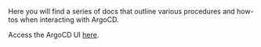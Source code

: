 Here you will find a series of docs that outline various procedures and how-tos
when interacting with ArgoCD.

Access the ArgoCD UI [here](https://argocd-server-aicoe-argocd.apps.ocp4.prod.psi.redhat.com).
